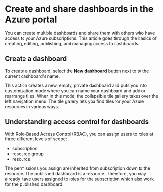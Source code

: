# Create and share dashboards in the Azure portal
You can create multiple dashboards and share them with others who have access to your Azure subscriptions.  This article goes through the basics of creating, editing, publishing, and managing access to dashboards.

## Create a dashboard
To create a dashboard, select the **New dashboard** button next to to the current dashboard's name.  

This action creates a new, empty, private dashboard and puts you into customization mode where you can name your dashboard and add or rearrange tiles.  When in this mode, the collapsible tile gallery takes over the left navigation menu.  The tile gallery lets you find tiles for your Azure resources in various ways.

## Understanding access control for dashboards
With Role-Based Access Control (RBAC), you can assign users to roles at three different levels of scope:

* subscription
* resource group
* resource

The permissions you assign are inherited from subscription down to the resource. The published dashboard is a resource. Therefore, you may already have users assigned to roles for the subscription which also work for the published dashboard. 
